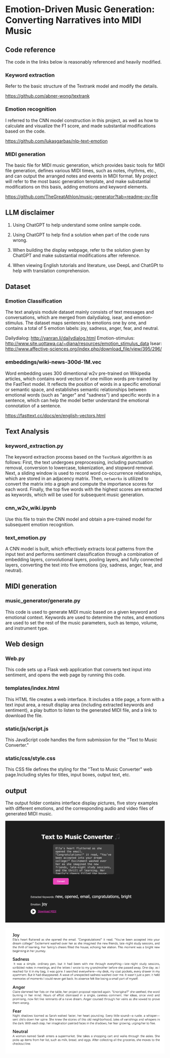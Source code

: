 # Emotion-Driven Music Generation: Converting Narratives into MIDI Music

## Code reference

The code in the links below is reasonably referenced and heavily modified.

### Keyword extraction

Refer to the basic structure of the Textrank model and modify the details.

https://github.com/abner-wong/textrank

### Emotion recognition

I referred to the CNN model construction in this project, as well as how to calculate and visualize the F1 score, and made substantial modifications based on the code.

https://github.com/lukasgarbas/nlp-text-emotion

### MIDI generation

The basic file for MIDI music generation, which provides basic tools for MIDI file generation, defines various MIDI times, such as notes, rhythms, etc., and can output the arranged notes and events in MIDI format. My project will refer to the most basic generation template, and make substantial modifications on this basis, adding emotions and keyword elements.

https://github.com/TheGreatAthlon/music-generator?tab=readme-ov-file


##  LLM disclaimer

1. Using ChatGPT to help understand some online sample code.

2. Using ChatGPT to help find a solution when part of the code runs wrong.
   
3. When building the display webpage, refer to the solution given by ChatGPT and make substantial modifications after reference.

4. When viewing English tutorials and literature, use DeepL and ChatGPt to help with translation comprehension.

## Dataset

### Emotion Classification

The text analysis module dataset mainly consists of text messages and conversations, which are merged from dailydialog, isear, and emotion-stimulus. The dataset maps sentences to emotions one by one, and contains a total of 5 emotion labels: joy, sadness, anger, fear, and neutral.

Dailydialog: http://yanran.li/dailydialog.html
Emotion-stimulus: http://www.site.uottawa.ca/~diana/resources/emotion_stimulus_data
Isear: http://www.affective-sciences.org/index.php/download_file/view/395/296/

### embeddings/wiki-news-300d-1M.vec

Word embedding uses 300 dimentional w2v pre-trained on Wikipedia articles, which contains word vectors of one million words pre-trained by the FastText model. It reflects the position of words in a specific emotional or semantic space, and establishes semantic relationships between emotional words (such as "anger" and "sadness") and specific words in a sentence, which can help the model better understand the emotional connotation of a sentence.

https://fasttext.cc/docs/en/english-vectors.html


## Text Analysis

### keyword_extraction.py

The keyword extraction process based on the `TextRank` algorithm is as follows: First, the text undergoes preprocessing, including punctuation removal, conversion to lowercase, tokenization, and stopword removal. Next, a sliding window is used to record word co-occurrence relationships, which are stored in an adjacency matrix. Then, `networkx` is utilized to convert the matrix into a graph and compute the importance scores for each word. Finally, the top five words with the highest scores are extracted as keywords, which will be used for subsequent music generation.

### cnn_w2v_wiki.ipynb

Use this file to train the CNN model and obtain a pre-trained model for subsequent emotion recognition.

### text_emotion.py

A CNN model is built, which effectively extracts local patterns from the input text and performs sentiment classification through a combination of embedding layers, convolutional layers, pooling layers, and fully connected layers, converting the text into five emotions (joy, sadness, anger, fear, and neutral).

## MIDI generation

### music_generator/generate.py

This code is used to generate MIDI music based on a given keyword and emotional context. Keywords are used to determine the notes, and emotions are used to set the rest of the music parameters, such as tempo, volume, and instrument type.

## Web design

### Web.py

This code sets up a Flask web application that converts text input into sentiment, and opens the web page by running this code.

### templates/index.html

This HTML file creates a web interface. It includes a title page, a form with a text input area, a result display area (including extracted keywords and sentiment), a play button to listen to the generated MIDI file, and a link to download the file.

### static/js/script.js

This JavaScript code handles the form submission for the "Text to Music Converter." 

### static/css/style.css

This CSS file defines the styling for the "Text to Music Converter" web page.Including styles for titles, input boxes, output text, etc.

## output

The output folder contains interface display pictures, five story examples with different emotions, and the corresponding audio and video files of generated MIDI music.

![Webpage](output/Webpage.png)

![Example storys](output/Example_storys.png)


